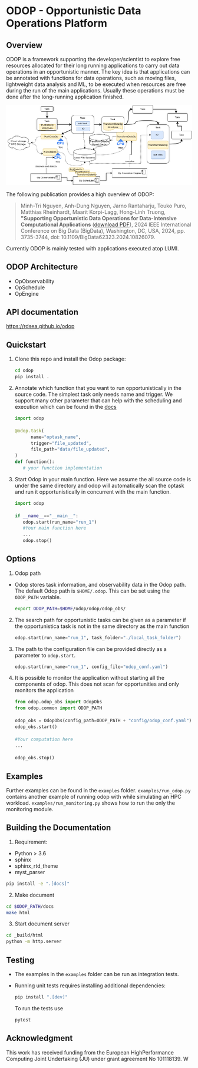 # ODOP - Opportunistic Data Operations Platform

## Overview

ODOP is a framework supporting the developer/scientist to explore free resources allocated for their long running applications to carry out data operations in an opportunistic manner. The key idea is that applications can be annotated with functions for data operations, such as moving files, lightweight data analysis and ML, to be executed when resources are free during the run of the main applications. Usually these operations must be done after the long-running application finished.

![ODOP Concept](img/odopconcept.png)

The following publication provides a high overview of ODOP:
>Minh-Tri Nguyen, Anh-Dung Nguyen, Jarno Rantaharju, Touko Puro, Matthias Rheinhardt, Maarit Korpi-Lagg, Hong-Linh Truong, **"Supporting Opportunistic Data Operations for Data-Intensive Computational Applications** ([download PDF](https://acris.aalto.fi/ws/portalfiles/portal/165401785/BDOP_CameraReady.pdf)), 2024 IEEE International Conference on Big Data (BigData), Washington, DC, USA, 2024, pp. 3735-3744, doi: 10.1109/BigData62323.2024.10826079. 


Currently ODOP is mainly tested with applications executed atop LUMI. 

## ODOP Architecture

- OpObservability
- OpSchedule
- OpEngine

## API documentation

https://rdsea.github.io/odop

## Quickstart

1. Clone this repo and install the Odop package:

   ```bash
   cd odop
   pip install .
   ```

2. Annotate which function that you want to run opportunistically in the source code. The simplest task only needs name and trigger. We support many other parameter that can help with the scheduling and execution which can be found in the [docs](https://rdsea.github.io/odop)
      ```Python
      import odop

      @odop.task(
            name="optask_name",
            trigger="file_updated",
            file_path="data/file_updated",
      )
      def function():
         # your function implementation
      ```

3. Start Odop in your main function. Here we assume the all source code is under the same directory and odop will automatically scan the optask and run it opportunistically in concurrent with the main function.

   ```Python
   import odop

   if __name__=="__main__":
      odop.start(run_name="run_1")
      #Your main function here
      ...
      odop.stop()
   ```

## Options

1. Odop path

- Odop stores task information, and observability data in the Odop path. The default Odop path is `$HOME/.odop`. This can be set using the `ODOP_PATH`
  variable.
  ```bash
  export ODOP_PATH=$HOME/odop/odop/odop_obs/
  ```

2. The search path for opportunistic tasks can be given as a parameter if the opportunistica task is not in the same directory as the main function

   ```Python
   odop.start(run_name="run_1", task_folder="./local_task_folder")
   ```

3. The path to the configuration file can be provided directly as a
   parameter to `odop.start`.

   ```Python
   odop.start(run_name="run_1", config_file="odop_conf.yaml")
   ```

4. It is possible to monitor the application without starting all the
   components of odop. This does not scan for opportunities and only
   monitors the application

   ```Python
   from odop.odop_obs import OdopObs
   from odop.common import ODOP_PATH

   odop_obs = OdopObs(config_path=ODOP_PATH + "config/odop_conf.yaml")
   odop_obs.start()

   #Your computation here
   ...

   odop_obs.stop()
   ```

## Examples

Further examples can be found in the `examples` folder.
`examples/run_odop.py` contains another example of running odop with while
simulating an HPC workload. `examples/run_monitoring.py` shows how to run
the only the monitoring module.

## Building the Documentation

1. Requirement:

- Python > 3.6
- sphinx
- sphinx_rtd_theme
- myst_parser

```bash
pip install -e ".[docs]"
```

2. Make document

```bash
cd $ODOP_PATH/docs
make html
```

3. Start document server

```bash
cd _build/html
python -m http.server
```

## Testing

- The examples in the `examples` folder can be run as integration tests.

- Running unit tests requires installing additional dependencies:

  ```bash
  pip install ".[dev]"
  ```

  To run the tests use

  ```bash
  pytest
  ```

## Acknowledgment

This work has received funding from the European HighPerformance Computing Joint Undertaking (JU) under grant
agreement No 101118139. W